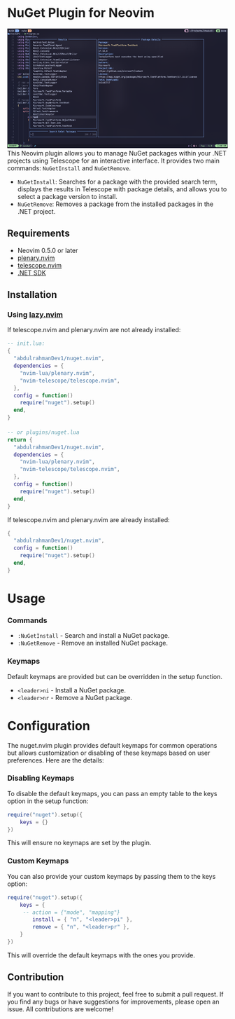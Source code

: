 # NuGet Plugin for Neovim

![2024-08-08-at-00-09-36.png](README-img/2024-08-08-at-00-09-36.png)
This Neovim plugin allows you to manage NuGet packages within your .NET projects using Telescope for an interactive interface. It provides two main commands: `NuGetInstall` and `NuGetRemove`.

- `NuGetInstall`: Searches for a package with the provided search term, displays the results in Telescope with package details, and allows you to select a package version to install.
- `NuGetRemove`: Removes a package from the installed packages in the .NET project.

## Requirements

- Neovim 0.5.0 or later
- [plenary.nvim](https://github.com/nvim-lua/plenary.nvim)
- [telescope.nvim](https://github.com/nvim-telescope/telescope.nvim)
- [.NET SDK](https://dotnet.microsoft.com/en-us/download)

## Installation

### Using [lazy.nvim](https://github.com/folke/lazy.nvim)

If telescope.nvim and plenary.nvim are not already installed:

```lua
-- init.lua:
{
  "abdulrahmanDev1/nuget.nvim",
  dependencies = {
    "nvim-lua/plenary.nvim",
    "nvim-telescope/telescope.nvim",
  },
  config = function()
    require("nuget").setup()
  end,
}

-- or plugins/nuget.lua
return {
  "abdulrahmanDev1/nuget.nvim",
  dependencies = {
    "nvim-lua/plenary.nvim",
    "nvim-telescope/telescope.nvim",
  },
  config = function()
    require("nuget").setup()
  end,
}
```

If telescope.nvim and plenary.nvim are already installed:

```lua
{
  "abdulrahmanDev1/nuget.nvim",
  config = function()
    require("nuget").setup()
  end,
}
```

# Usage

### Commands

- `:NuGetInstall` - Search and install a NuGet package.
- `:NuGetRemove` - Remove an installed NuGet package.

### Keymaps

Default keymaps are provided but can be overridden in the setup function.

- `<leader>ni` - Install a NuGet package.
- `<leader>nr` - Remove a NuGet package.

# Configuration

The nuget.nvim plugin provides default keymaps for common operations but allows customization or disabling of these keymaps based on user preferences. Here are the details:

### Disabling Keymaps

To disable the default keymaps, you can pass an empty table to the keys option in the setup function:

```lua
require("nuget").setup({
    keys = {}
})
```

This will ensure no keymaps are set by the plugin.

### Custom Keymaps

You can also provide your custom keymaps by passing them to the keys option:

```lua
require("nuget").setup({
    keys = {
     -- action = {"mode", "mapping"}
        install = { "n", "<leader>pi" },
        remove = { "n", "<leader>pr" },
    }
})
```

This will override the default keymaps with the ones you provide.

## Contribution

If you want to contribute to this project, feel free to submit a pull request. If you find any bugs or have suggestions for improvements, please open an issue. All contributions are welcome!
